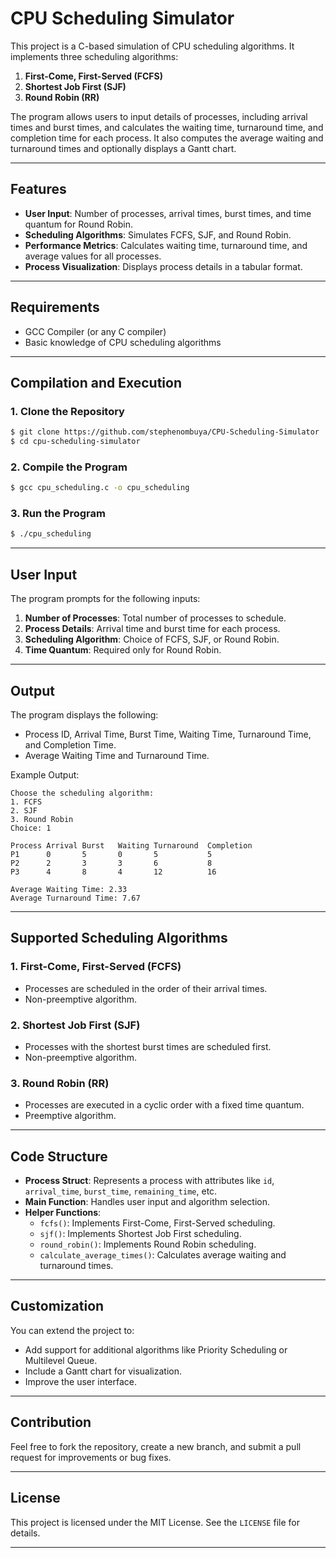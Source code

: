 # CPU Scheduling Simulator

This project is a C-based simulation of CPU scheduling algorithms. It implements three scheduling algorithms:

1. **First-Come, First-Served (FCFS)**
2. **Shortest Job First (SJF)**
3. **Round Robin (RR)**

The program allows users to input details of processes, including arrival times and burst times, and calculates the waiting time, turnaround time, and completion time for each process. It also computes the average waiting and turnaround times and optionally displays a Gantt chart.

---

## Features

- **User Input**: Number of processes, arrival times, burst times, and time quantum for Round Robin.
- **Scheduling Algorithms**: Simulates FCFS, SJF, and Round Robin.
- **Performance Metrics**: Calculates waiting time, turnaround time, and average values for all processes.
- **Process Visualization**: Displays process details in a tabular format.

---

## Requirements

- GCC Compiler (or any C compiler)
- Basic knowledge of CPU scheduling algorithms

---

## Compilation and Execution

### 1. Clone the Repository
```bash
$ git clone https://github.com/stephenombuya/CPU-Scheduling-Simulator
$ cd cpu-scheduling-simulator
```

### 2. Compile the Program
```bash
$ gcc cpu_scheduling.c -o cpu_scheduling
```

### 3. Run the Program
```bash
$ ./cpu_scheduling
```

---

## User Input

The program prompts for the following inputs:

1. **Number of Processes**: Total number of processes to schedule.
2. **Process Details**: Arrival time and burst time for each process.
3. **Scheduling Algorithm**: Choice of FCFS, SJF, or Round Robin.
4. **Time Quantum**: Required only for Round Robin.

---

## Output

The program displays the following:

- Process ID, Arrival Time, Burst Time, Waiting Time, Turnaround Time, and Completion Time.
- Average Waiting Time and Turnaround Time.

Example Output:
```
Choose the scheduling algorithm:
1. FCFS
2. SJF
3. Round Robin
Choice: 1

Process	Arrival	Burst	Waiting	Turnaround	Completion
P1		0		5		0		5			5
P2		2		3		3		6			8
P3		4		8		4		12			16

Average Waiting Time: 2.33
Average Turnaround Time: 7.67
```

---

## Supported Scheduling Algorithms

### 1. **First-Come, First-Served (FCFS)**
- Processes are scheduled in the order of their arrival times.
- Non-preemptive algorithm.

### 2. **Shortest Job First (SJF)**
- Processes with the shortest burst times are scheduled first.
- Non-preemptive algorithm.

### 3. **Round Robin (RR)**
- Processes are executed in a cyclic order with a fixed time quantum.
- Preemptive algorithm.

---

## Code Structure

- **Process Struct**: Represents a process with attributes like `id`, `arrival_time`, `burst_time`, `remaining_time`, etc.
- **Main Function**: Handles user input and algorithm selection.
- **Helper Functions**:
  - `fcfs()`: Implements First-Come, First-Served scheduling.
  - `sjf()`: Implements Shortest Job First scheduling.
  - `round_robin()`: Implements Round Robin scheduling.
  - `calculate_average_times()`: Calculates average waiting and turnaround times.

---

## Customization

You can extend the project to:

- Add support for additional algorithms like Priority Scheduling or Multilevel Queue.
- Include a Gantt chart for visualization.
- Improve the user interface.

---

## Contribution

Feel free to fork the repository, create a new branch, and submit a pull request for improvements or bug fixes.

---

## License

This project is licensed under the MIT License. See the `LICENSE` file for details.

---
